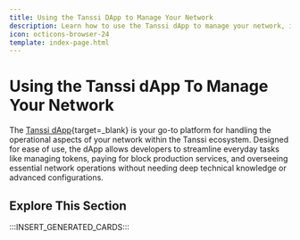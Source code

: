 ```yaml
---
title: Using the Tanssi DApp to Manage Your Network
description: Learn how to use the Tanssi dApp to manage your network, including paying for block production services, managing tokens, opening XCM channels, and more.
icon: octicons-browser-24
template: index-page.html
---
```


# Using the Tanssi dApp To Manage Your Network

The [Tanssi dApp](https://apps.tanssi.network){target=\_blank} is your go-to platform for handling the operational aspects of your network within the Tanssi ecosystem. Designed for ease of use, the dApp allows developers to streamline everyday tasks like managing tokens, paying for block production services, and overseeing essential network operations without needing deep technical knowledge or advanced configurations.

## Explore This Section

:::INSERT_GENERATED_CARDS:::
